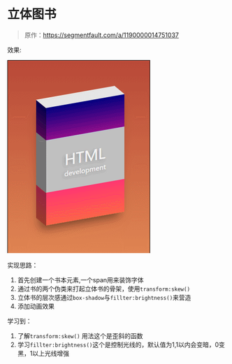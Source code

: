 # 立体图书

> 原作：https://segmentfault.com/a/1190000014751037

效果:

![立体图书](https://github.com/FengYangLiu/front-end-daily-challenges/blob/master/images/014-three-dimensional-book.gif)


实现思路：

1. 首先创建一个书本元素,一个span用来装饰字体
2. 通过书的两个伪类来打起立体书的骨架，使用`transform:skew()`
3. 立体书的层次感通过`box-shadow`与`fillter:brightness()`来营造
4. 添加动画效果


学习到：
1. 了解`transform:skew()` 用法这个是歪斜的函数
2. 学习`fillter:brightness()`这个是控制光线的，默认值为1,1以内会变暗，0变黑，1以上光线增强








